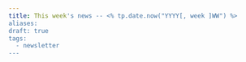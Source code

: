 ```yaml
---
title: This week's news -- <% tp.date.now("YYYY[, week ]WW") %>
aliases: 
draft: true
tags:
  - newsletter
---
```


